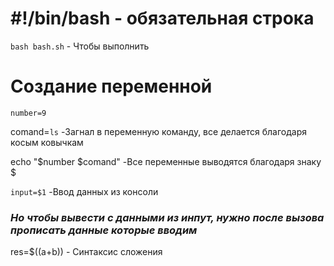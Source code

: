 

# #!/bin/bash - обязательная строка

`bash bash.sh` - Чтобы выполнить




# Создание переменной
`number=9`

comand=`ls` -Загнал в переменную команду, все делается благодаря косым ковычкам


echo "$number $comand" -Все переменные выводятся благодаря знаку $


`input=$1` -Ввод данных из консоли
### *Но чтобы вывести с данными из инпут, нужно после вызова прописать данные которые вводим*




res=$((a+b)) - Синтаксис сложения


